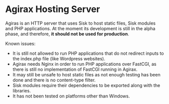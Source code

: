 ﻿# Agirax Hosting Server

Agiras is an HTTP server that uses Sisk to host static files, Sisk modules and PHP applications. At the moment its development is still in the alpha phase, and therefore, **it should not be used for production**.

Known issues:

- It is still not allowed to run PHP applications that do not redirect inputs to the index.php file (like Wordpress websites).
- Agirax needs Nginx in order to run PHP applications over FastCGI, as there is still no implementation of FastCGI running in Agirax.
- It may still be unsafe to host static files as not enough testing has been done and there is no content-type filter.
- Sisk modules require their dependencies to be exported along with the libraries.
- It has not been tested on platforms other than Windows.